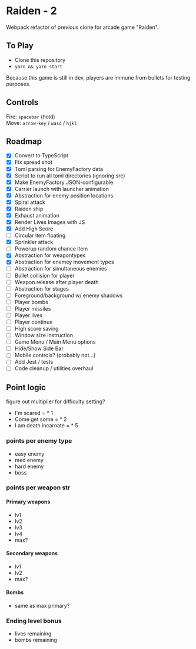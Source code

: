 # Raiden - 2

Webpack refactor of previous clone for arcade game "Raiden".

## To Play

- Clone this repository
- `yarn && yarn start`

Because this game is still in dev, players are immune from bullets for testing purposes.

## Controls

Fire: `spacebar` (hold) </br>
Move: `arrow-key` / `wasd` / `hjkl`

## Roadmap

- [x] Convert to TypeScript
- [x] Fix spread shot
- [x] Toml parsing for EnemyFactory data
- [x] Script to run all toml directories (ignoring src)
- [x] Make EnemyFactory JSON-configurable
- [x] Carrier launch with launcher animation
- [x] Abstraction for enemy position locations
- [x] Spiral attack
- [x] Raiden ship
- [x] Exhaust animation
- [x] Render Lives Images with JS
- [x] Add High Score
- [ ] Circular item floating
- [x] Sprinkler attack
- [ ] Powerup random chance item
- [x] Abstraction for weapontypes
- [x] Abstraction for enemey movement types
- [ ] Abstraction for simultaneous enemies
- [ ] Bullet collision for player
- [ ] Weapon release after player death
- [ ] Abstraction for stages
- [ ] Foreground/background w/ enemy shadows
- [ ] Player bombs
- [ ] Player missiles
- [ ] Player lives
- [ ] Player continue
- [ ] High score saving
- [ ] Window size instruction
- [ ] Game Menu / Main Menu options
- [ ] Hide/Show Side Bar
- [ ] Mobile controls? (probably not...)
- [ ] Add Jest / tests
- [ ] Code cleanup / utilities overhaul

## Point logic

figure out multiplier for difficulty setting?

- I'm scared = \* 1
- Come get some = \* 2
- I am death incarnate = \* 5

### points per enemy type

- easy enemy
- med enemy
- hard enemy
- boss

### points per weapon str

#### Primary weapons

- lv1
- lv2
- lv3
- lv4
- max?

#### Secondary weapons

- lv1
- lv2
- max?

#### Bombs

- same as max primary?

### Ending level bonus

- lives remaining
- bombs remaining
